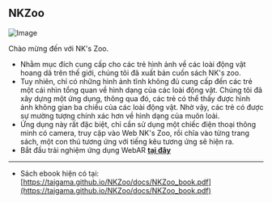 ## NKZoo

![Image](https://taigama.github.io/NKZoo/docs/front.jpg)

Chào mừng đến với NK's Zoo.  

- Nhằm mục đích cung cấp cho các trẻ hình ảnh về các loài động vật hoang dã trên thế giới, chúng tôi đã xuất bản cuốn sách NK's zoo.
- Tuy nhiên, chỉ có những hình ảnh tĩnh không đủ cung cấp đến các trẻ một cái nhìn tổng quan về hình dạng của các loài động vật. Chúng tôi đã xây dựng một ứng dụng, thông qua đó, các trẻ có thể thấy được hình ảnh không gian ba chiều của các loài động vật. Nhờ vậy, các trẻ có được sự mường tượng chính xác hơn về hình dạng của muôn loài.
- Ứng dụng này rất đặc biệt, chỉ cần sử dụng một chiếc điện thoại thông minh có camera, truy cập vào Web NK's Zoo, rồi chĩa vào từng trang sách, một con thú tương ứng với tiếng kêu tương ứng sẽ hiện ra.
- Bắt đầu trải nghiệm ứng dụng WebAR [**tại đây**](https://taigama.github.io/NKZoo/webar.html)


---  

- Sách ebook hiện có tại: [https://taigama.github.io/NKZoo/docs/NKZoo_book.pdf](https://taigama.github.io/NKZoo/docs/NKZoo_book.pdf)
